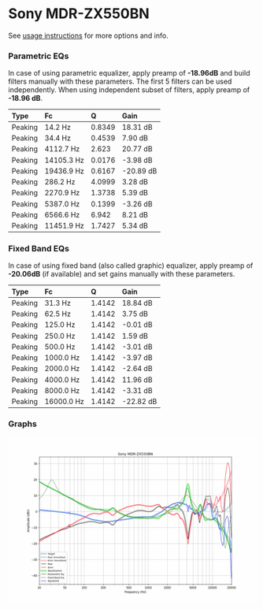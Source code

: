 # Sony MDR-ZX550BN
See [usage instructions](https://github.com/jaakkopasanen/AutoEq#usage) for more options and info.

### Parametric EQs
In case of using parametric equalizer, apply preamp of **-18.96dB** and build filters manually
with these parameters. The first 5 filters can be used independently.
When using independent subset of filters, apply preamp of **-18.96 dB**.

| Type    | Fc         |      Q | Gain      |
|:--------|:-----------|:-------|:----------|
| Peaking | 14.2 Hz    | 0.8349 | 18.31 dB  |
| Peaking | 34.4 Hz    | 0.4539 | 7.90 dB   |
| Peaking | 4112.7 Hz  | 2.623  | 20.77 dB  |
| Peaking | 14105.3 Hz | 0.0176 | -3.98 dB  |
| Peaking | 19436.9 Hz | 0.6167 | -20.89 dB |
| Peaking | 286.2 Hz   | 4.0999 | 3.28 dB   |
| Peaking | 2270.9 Hz  | 1.3738 | 5.39 dB   |
| Peaking | 5387.0 Hz  | 0.1399 | -3.26 dB  |
| Peaking | 6566.6 Hz  | 6.942  | 8.21 dB   |
| Peaking | 11451.9 Hz | 1.7427 | 5.34 dB   |

### Fixed Band EQs
In case of using fixed band (also called graphic) equalizer, apply preamp of **-20.06dB**
(if available) and set gains manually with these parameters.

| Type    | Fc         |      Q | Gain      |
|:--------|:-----------|:-------|:----------|
| Peaking | 31.3 Hz    | 1.4142 | 18.84 dB  |
| Peaking | 62.5 Hz    | 1.4142 | 3.75 dB   |
| Peaking | 125.0 Hz   | 1.4142 | -0.01 dB  |
| Peaking | 250.0 Hz   | 1.4142 | 1.59 dB   |
| Peaking | 500.0 Hz   | 1.4142 | -3.01 dB  |
| Peaking | 1000.0 Hz  | 1.4142 | -3.97 dB  |
| Peaking | 2000.0 Hz  | 1.4142 | -2.64 dB  |
| Peaking | 4000.0 Hz  | 1.4142 | 11.96 dB  |
| Peaking | 8000.0 Hz  | 1.4142 | -3.31 dB  |
| Peaking | 16000.0 Hz | 1.4142 | -22.82 dB |

### Graphs
![](./Sony%20MDR-ZX550BN.png)